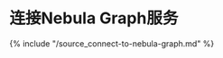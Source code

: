# 连接Nebula Graph服务

{% include "/source_connect-to-nebula-graph.md" %}
<!-- The line above is for content reusing. The source file is in the docs-2.0/reuse directory. -->
